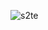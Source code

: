 ![s2te](https://github.com/s2te/study-projects/assets/99068679/2bc1837a-9b9f-4272-91fb-b6f5dcadd8f0)


